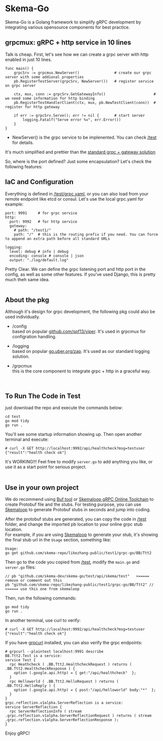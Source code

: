 # Skema-Go
Skema-Go is a Golang framework to simplify gRPC development by integrating various opensource components for best practice.

## grpcmux: gRPC + http service in 10 lines
Talk is cheap. First, let's see how we can create a grpc server with http enabled in just 10 lines.
```
func main() {
	grpcSrv := grpcmux.NewServer()                # create our grpc server with some addional properties
	pb.RegisterTestServer(grpcSrv, NewServer())   # register service on grpc server

	ctx, mux, conn := grpcSrv.GetGatewayInfo()                      # we need some information for http binding
	pb.RegisterTestHandlerClient(ctx, mux, pb.NewTestClient(conn))  # register for http gateway

	if err := grpcSrv.Serve(); err != nil {       # start server
		logging.Fatalf("Serve error %v", err.Error())
	}
}
```
* NewServer() is the grpc service to be implenented. You can check [/test](https://github.com/skema-dev/skema-go/tree/main/test) for details.  

It's much simplified and prettier than the [standard grpc + gateway solution](https://grpc-ecosystem.github.io/grpc-gateway/docs/tutorials/adding_annotations/)  

So, where is the port defined? Just some encapsulation?  Let's check the following features:
<br/>

## IaC and Configuration
Everything is defined in [/test/grpc.yaml](https://github.com/skema-dev/skema-go/tree/main/test/grpc.yaml), or you can also load from your remote endpoint like etcd or consul. Let's use the local grpc.yaml for example:  
```
port: 9991     # for grpc service
http:
  port: 9992   # for http service
  gateway:
    # path: "/test1/"
    path: "/"  # this is the routing prefix if you need. You can force to append an extra path before all standard URLs

logging:
  level: debug # info | debug
  encoding: console # console | json
  output: "./log/default.log"
```
  
Pretty Clear. We can define the grpc listening port and http port in the config, as well as some other features. If you've used Django, this is pretty much theh same idea.  
<br/>

## About the pkg
Although it's design for grpc development, the following pkg could also be used individually.  

* /config  
  based on popular [github.com/spf13/viper](github.com/spf13/viper). It's used in grpcmux for configration handling.
  
* /logging  
  based on popular [go.uber.org/zap](go.uber.org/zap). It's used as our standard logging solution.  

* /grpcmux  
  this is the core component to integrate grpc + http in a graceful way.  
<br/>


## To Run The Code in Test
just download the repo and execute the commands below:  
```
cd test
go mod tidy
go run .
```
  
You'll see some startup information showing up. Then open another terminal and execute:  
```
# curl -X GET http://localhost:9992/api/healthcheck?msg=testuser
{"result":"health check ok"}
```
  
It's WORKING!!! Feel free to modify `server.go` to add anything you like, or use it as a start point for serious project.  
<br/>
  
  
## Use in your own project  
We do recommend using [Buf tool](https://buf.build/) or [Skemaloop gRPC Online Toolchain](https://www.skemaloop.dev) to create Protobuf file and the stubs. For testing purpose, you can use  [Skemaloop](https://www.skemaloop.dev) to generate Protobuf stubs in seconds and jump into coding.  

After the protobuf stubs are generated, you can copy the code in [/test](https://github.com/skema-dev/skema-go/tree/main/test) folder, and change the imported pb location to your online grpc stub location.  
For example, if you are using [Skemaloop](https://www.skemaloop.dev) to generate your stub, it's showing the final stub url in the `Usage` section, something like:   
```
Usage:
go get github.com/skema-repo/likezhang-public/test1/grpc-go/BB/Ttt2
```
  
Then go to the code you copied from [/test](https://github.com/skema-dev/skema-go/tree/main/test), modify the `main.go` and `server.go` files:  
```
// pb "github.com/skema-dev/skema-go/test/api/skema/test"   <===== remove or comment out this
pb "github.com/skema-repo/likezhang-public/test1/grpc-go/BB/Ttt2" // <===== use this one from skemaloop
```
  
Then, run the following commands:  
```
go mod tidy
go run .
```
  
In another terminal, use curl to verify:  
```
# curl -X GET http://localhost:9992/api/healthcheck?msg=testuser
{"result":"health check ok"}
```
  
If you have [grpcurl](https://github.com/fullstorydev/grpcurl) installed, you can also verify the grpc endpoints:  
```
# grpcurl --plaintext localhost:9991 describe
BB.Ttt2.Test is a service:
service Test {
  rpc Heathcheck ( .BB.Ttt2.HealthcheckRequest ) returns ( .BB.Ttt2.HealthcheckResponse ) {
    option (.google.api.http) = { get:"/api/healthcheck"  };
  }
  rpc Helloworld ( .BB.Ttt2.HelloRequest ) returns ( .BB.Ttt2.HelloReply ) {
    option (.google.api.http) = { post:"/api/helloworld" body:"*"  };
  }
}
grpc.reflection.v1alpha.ServerReflection is a service:
service ServerReflection {
  rpc ServerReflectionInfo ( stream .grpc.reflection.v1alpha.ServerReflectionRequest ) returns ( stream .grpc.reflection.v1alpha.ServerReflectionResponse );
}
```
  

Enjoy gRPC!